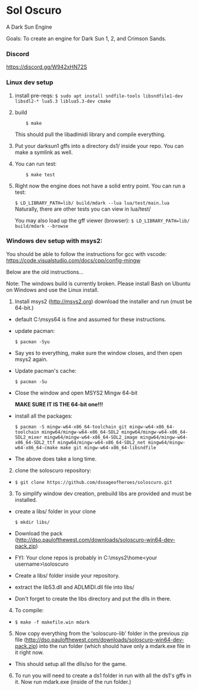# Sol Oscuro
A Dark Sun Engine

Goals: To create an engine for Dark Sun 1, 2, and Crimson Sands.

### Discord

<https://discord.gg/W942xHN72S>


### Linux dev setup
1) install pre-reqs:
   ``` $ sudo apt install sndfile-tools libsndfile1-dev libsdl2-* lua5.3 liblua5.3-dev cmake ```
2) build
   ``` $ cd <soloscuro>
       $ make
   ```
   This should pull the libadlmidi library and compile everything.
3) Put your darksun1 gffs into a directory ds1/ inside your repo. You can make a symlink as well.
4) You can run test:
   ```
       $ make test
   ```
4) Right now the engine does not have a solid entry point. You can run a test:

   ```$ LD_LIBRARY_PATH=lib/ build/mdark --lua lua/test/main.lua```
   Naturally, there are other tests you can view in lua/test/
   
   You may also load up the gff viewer (browser):
   ```$ LD_LIBRARY_PATH=lib/ build/mdark --browse```

### Windows dev setup with msys2:

You should be able to follow the instructions for gcc with vscode: https://code.visualstudio.com/docs/cpp/config-mingw

Below are the old instructions...

Note: The windows build is currently broken. Please install Bash on Ubuntu on Windows and use the Linux install.

1. Install msys2 (http://msys2.org) download the installer and run (must be 64-bit.)
  * default C:\msys64 is fine and assumed for these instructions.
  * update pacman:

     ```$ pacman -Syu```

  * Say yes to everything, make sure the window closes, and then open msys2 again.
  * Update pacman's cache:

     ```$ pacman -Su```

  * Close the window and open MSYS2 Mingw 64-bit

     **MAKE SURE IT IS THE 64-bit one!!!**

  * install all the packages:

     ```$ pacman -S mingw-w64-x86_64-toolchain git mingw-w64-x86_64-toolchain mingw64/mingw-w64-x86_64-SDL2 mingw64/mingw-w64-x86_64-SDL2_mixer mingw64/mingw-w64-x86_64-SDL2_image mingw64/mingw-w64-x86_64-SDL2_ttf mingw64/mingw-w64-x86_64-SDL2_net mingw64/mingw-w64-x86_64-cmake make git mingw-w64-x86_64-libsndfile```

  * The above does take a long time.

2. clone the soloscuro repository:
  * ```$ git clone https://github.com/dsoageofheroes/soloscuro.git```

3. To simplify window dev creation, prebuild libs are provided and must be installed.
  * create a libs/ folder in your clone

    ```$ mkdir libs/```

  * Download the pack (<http://dso.paulofthewest.com/downloads/soloscuro-win64-dev-pack.zip>)
  * FYI: Your clone repos is probably in C:\msys2\home\<your username>\soloscuro
  * Create a libs/ folder inside your repository.
  * extract the lib53.dll and ADLMIDI.dll file into libs/
  * Don't forget to create the libs directory and put the dlls in there.

4. To compile:
  * ```$ make -f makefile.win mdark```

5. Now copy everything from the 'soloscuro-lib' folder in the previous zip file (<http://dso.paulofthewest.com/downloads/soloscuro-win64-dev-pack.zip>) into the run folder (which should have only a mdark.exe file in it right now.

  * This should setup all the dlls/so for the game.

6. To run you will need to create a ds1 folder in run with all the ds1's gffs in it. Now run mdark.exe (inside of the run folder.)
